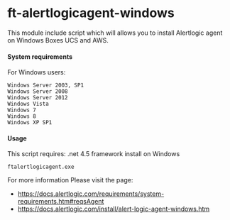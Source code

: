ft-alertlogicagent-windows
==========================

This module include script which will allows you to install Alertlogic agent on Windows Boxes UCS and AWS.

#### System requirements

For Windows users:

    Windows Server 2003, SP1
    Windows Server 2008
    Windows Server 2012
    Windows Vista
    Windows 7
    Windows 8
    Windows XP SP1

#### Usage

This script requires: .net 4.5 framework install on Windows 

    ftalertlogicagent.exe
    
For more information Please visit the page: 

* https://docs.alertlogic.com/requirements/system-requirements.htm#reqsAgent
* https://docs.alertlogic.com/install/alert-logic-agent-windows.htm